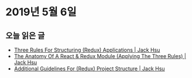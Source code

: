 # 2019년 5월 6일

## 오늘 읽은 글

* [Three Rules For Structuring (Redux) Applications | Jack Hsu](https://jaysoo.ca/2016/02/28/organizing-redux-application/)
* [The Anatomy Of A React & Redux Module (Applying The Three Rules) | Jack Hsu](https://jaysoo.ca/2016/02/28/applying-code-organization-rules-to-concrete-redux-code/)
* [Additional Guidelines For (Redux) Project Structure | Jack Hsu](https://jaysoo.ca/2016/12/12/additional-guidelines-for-project-structure/)
